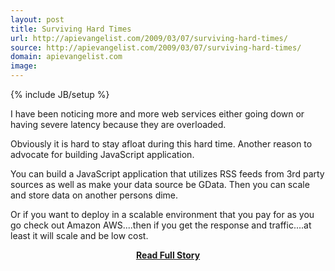 ```yaml
---
layout: post
title: Surviving Hard Times
url: http://apievangelist.com/2009/03/07/surviving-hard-times/
source: http://apievangelist.com/2009/03/07/surviving-hard-times/
domain: apievangelist.com
image: 
---
```

{% include JB/setup %}<p>I have been noticing more and more web services either going down or having severe latency because they are overloaded.

Obviously it is hard to stay afloat during this hard time.   Another reason to advocate for building JavaScript application.   

You can build a JavaScript application that utilizes RSS feeds from 3rd party sources as well as make your data source be GData.  Then you can scale and store data on another persons dime.

Or if you want to deploy in a scalable environment that you pay for as you go check out Amazon AWS....then if you get the response and traffic....at least it will scale and be low cost.</p>
<center><p><a href="http://apievangelist.com/2009/03/07/surviving-hard-times/" style='padding:25px; font-sze:18px; font-weight: bold;'>Read Full Story</a></p></center>
